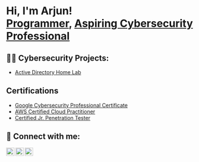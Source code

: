 <h1>Hi, I'm Arjun! <br/><a href="https://github.com/joshmadakor1">Programmer</a>, <a href="https://www.linkedin.com/in/joshmadakor/">Aspiring Cybersecurity Professional</a>

<h2>👨‍💻 Cybersecurity Projects:</h2>

- [Active Directory Home Lab](https://github.com/joshmadakor1/Algorithms-Practice)

<h2>Certifications</h2>

- [Google Cybersecurity Professional Certificate](https://www.youtube.com/watch?v=a83ASGn_V_s)
- [AWS Certified Cloud Practitioner](https://www.youtube.com/watch?v=a83ASGn_V_s)
- [Certified Jr. Penetration Tester](https://www.youtube.com/watch?v=a83ASGn_V_s)

<h2> 🤳 Connect with me:</h2>

[<img align="left" alt="JoshMadakor | Twitter" width="22px" src="https://cdn.jsdelivr.net/npm/simple-icons@v3/icons/twitter.svg" />][twitter]
[<img align="left" alt="JoshMadakor | LinkedIn" width="22px" src="https://cdn.jsdelivr.net/npm/simple-icons@v3/icons/linkedin.svg" />][linkedin]
[<img align="left" alt="JoshMadakor | Instagram" width="22px" src="https://cdn.jsdelivr.net/npm/simple-icons@v3/icons/instagram.svg" />][instagram]

[twitter]: https://twitter.com/joshmadakor
[instagram]: https://www.instagram.com/joshmadakor/
[linkedin]: https://linkedin.com/in/joshmadakor

